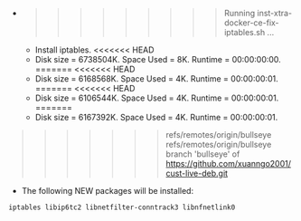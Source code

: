 * >>>>>>>>> Running inst-xtra-docker-ce-fix-iptables.sh ...
  * Install iptables.
<<<<<<< HEAD
  * Disk size = 6738504K. Space Used = 8K. Runtime = 00:00:00:00.
=======
<<<<<<< HEAD
  * Disk size = 6168568K. Space Used = 4K. Runtime = 00:00:00:01.
=======
<<<<<<< HEAD
  * Disk size = 6106544K. Space Used = 4K. Runtime = 00:00:00:01.
=======
  * Disk size = 6167392K. Space Used = 4K. Runtime = 00:00:00:01.
>>>>>>> refs/remotes/origin/bullseye
>>>>>>> refs/remotes/origin/bullseye
>>>>>>> branch 'bullseye' of https://github.com/xuanngo2001/cust-live-deb.git
  * The following NEW packages will be installed:
  ```bash
iptables libip6tc2 libnetfilter-conntrack3 libnfnetlink0
  ```
